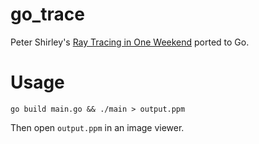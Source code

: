 # go_trace
Peter Shirley's [Ray Tracing in One Weekend](http://www.realtimerendering.com/raytracing/Ray%20Tracing%20in%20a%20Weekend.pdf) ported to Go.

# Usage
```
go build main.go && ./main > output.ppm
```
Then open `output.ppm` in an image viewer.

